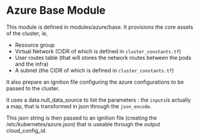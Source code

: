 # Azure Base Module

This module is defined in modules/azure/base. 
It provisions the core assets of the cluster, ie, 
 - Resource group
 - Virtual Network (CIDR of which is defined in `cluster_constants.tf`)
 - User routes table (that will stores the network routes between the pods and the infra)
 - A subnet (the CIDR of which is defined in `cluster_constants.tf`)

It also prepare an ignition file configuring the azure configurations to be passed to the cluster. 

It uses a data.null_data_source to list the parameters : the `inputs`is actually a map, that is transformed in json through the `json_encode`. 

This json string is then passed to an ignition file (creating the /etc/kubernetes/azure.json) that is useable through the output cloud_config_id. 
